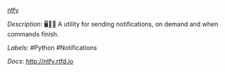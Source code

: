 [ntfy](https://github.com/dschep/ntfy)

*Description*: 🖥️📱🔔 A utility for sending notifications, on demand and when commands finish.

*Labels*: #Python #Notifications

*Docs*: http://ntfy.rtfd.io

